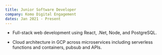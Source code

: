 ```yaml
---
title: Junior Software Developer
company: Komo Digital Engagement
dates: Jan 2021 - Present
---
```


- Full-stack web development using React, .Net, Node, and PostgreSQL.

- Cloud architecture in GCP across microservices including serverless functions and containers, pubsub and APIs.
